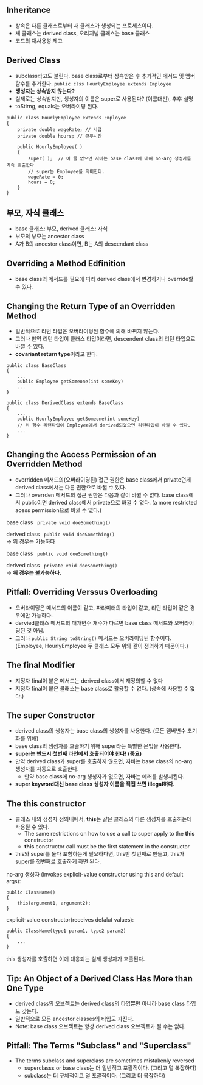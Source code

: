 ## Inheritance
- 상속은 다른 클래스로부터 새 클래스가 생성되는 프로세스이다.
- 새 클래스는 derived class, 오리지널 클래스는 base 클래스
- 코드의 재사용성 제고

## Derived Class
- subclass라고도 불린다. base class로부터 상속받은 후 추가적인 메서드 및 맴버 함수를 추가한다.
```public clss HourlyEmployee extends Employee```
- **생성자는 상속받지 않는다?**
- 실제로는 상속받지만, 생성자의 이름은 super로 사용된다? (이름대신), 추후 설명
- toStirng, equals는 오버라이딩 된다.

```
public class HourlyEmployee extends Employee
{
	private double wageRate; // 시급
	private double hours; // 근무시간

	public HourlyEmployee( )
	{
		super( );  // 이 줄 없으면 자바는 base class에 대해 no-arg 생성자를 계속 호출한다
		// super는 Employee를 의미한다.
		wageRate = 0;
		hours = 0;
	}
}
```

## 부모, 자식 클래스
- base 클래스: 부모, derived 클래스: 자식
- 부모의 부모는 ancestor class
- A가 B의 ancestor class이면, B는 A의 descendant class

## Overriding a Method Edfinition
- base class의 메서드를 필요에 따라 derived class에서 변경하거나 override할 수 있다.

## Changing the Return Type of an Overridden Method
- 일반적으로 리턴 타입은 오버라이딩된 함수에 의해 바뀌지 않는다.
- 그러나 만약 리턴 타입이 클래스 타입이라면, descendent class의 리턴 타입으로 바뀔 수 있다.
- **covariant return type**이라고 한다.

```
public class BaseClass
{
	...
	public Employee getSomeone(int someKey)
	...
}
```

```
public class DerivedClass extends BaseClass
{
	...
	public HourlyEmployee getSomeone(int someKey)
	// 위 함수 리턴타입이 Employee에서 derived되었으면 리턴타입이 바뀔 수 있다.
	...
}
```

## Changing the Access Permission of an Overridden Method
- overridden 메서드의(오버라이딩된) 접근 권한은 base class에서 private던게 derived class에서는 다른 권한으로 바뀔 수 있다.
- 그러나 overrden 메서드의 접근 권한은 다음과 같이 바뀔 수 없다. base class에서 public이면 derived class에서 private으로 바뀔 수 없다.
(a more restricted acess permission으로 바뀔 수 없다.)

base class
``` private void doeSomething()```  

derived class
``` public void doeSomething()```  
-> 위 경우는 가능하다

base class
``` public void doeSomething()```  

derived class
``` private void doeSomething()```  
-> **위 경우는 불가능하다.**

## Pitfall: Overriding Verssus Overloading
- 오버라이딩은 메서드의 이름이 같고, 파라미터의 타입이 같고, 리턴 타입이 같은 경우에만 가능하다.
- dervied클래스 메서드의 매개변수 개수가 다르면 base class 메서드와 오버라이딩된 것 아님.
- 그러나 ```public String toString()``` 메서드는 오버라이딩된 함수이다.
(Employee, HourlyEmployee 두 클래스 모두 위와 같이 정의하기 때문이다.)

## The final Modifier
- 지정자 final이 붙은 메서드는 derived class에서 재정의할 수 없다
- 지정자 final이 붙은 클래스는 base class로 활용할 수 없다. (상속에 사용할 수 없다.)

## The super Constructor
- derived class의 생성자는 base class의 생성자를 사용한다. (모든 맴버변수 초기화를 위해)
- base class의 생성자를 호출하기 위해 super라는 특별한 문법을 사용한다.
- **super는 반드시 첫번째 라인에서 호출되어야 한다! (중요)**
- 만약 derived class가 super를 호출하지 않으면, 자바는 base class의 no-arg 생성자를 자동으로 호출한다.
	- 만약 base class에 no-arg 생성자가 없으면, 자바는 에러를 발생시킨다.
- **super keyword대신 base class 생성자 이름을 직접 쓰면 illegal하다.**

## The this constructor
- 클래스 내의 생성자 정의내에서, **this**는 같은 클래스의 다른 생성자를 호출하는데 사용될 수 있다.
  - The same restrictions on how to use a call to super apply to the **this** constructor
  - **this** constructor call must be the first statement in the constructor
- this와 super를 둘다 포함하는게 필요하다면, this만 첫번째로 만들고, this가 super를 첫번째로 호출하게 하면 된다.

no-arg 생성자 (invokes explicit-value constructor using this and default args):
```
public ClassName()
{
	this(argument1, argument2);
}
```
  
explicit-value constructor(receives defalut values):
```
public ClassName(type1 param1, type2 param2)
{
	...
}
```  
this 생성자를 호출하면 이에 대응되는 실제 생성자가 호출된다.

## Tip: An Object of a Derived Class Has More than One Type
- derived class의 오브젝트는 derived class의 타입뿐만 아니라 base class 타입도 갖는다.
- 일반적으로 모든 ancestor classes의 타입도 가진다.
- Note: base class 오브젝트는 항상 derived class 오브젝트가 될 수는 없다.

## Pitfall: The Terms "Subclass" and "Superclass"
- The terms subclass and superclass are sometimes mistakenly reversed
  - superclasss or base class는 더 일반적고 포괄적이다. (그리고 덜 복잡하다)
  - subclass는 더 구체적이고 덜 포괄적이다. (그리고 더 복잡하다)